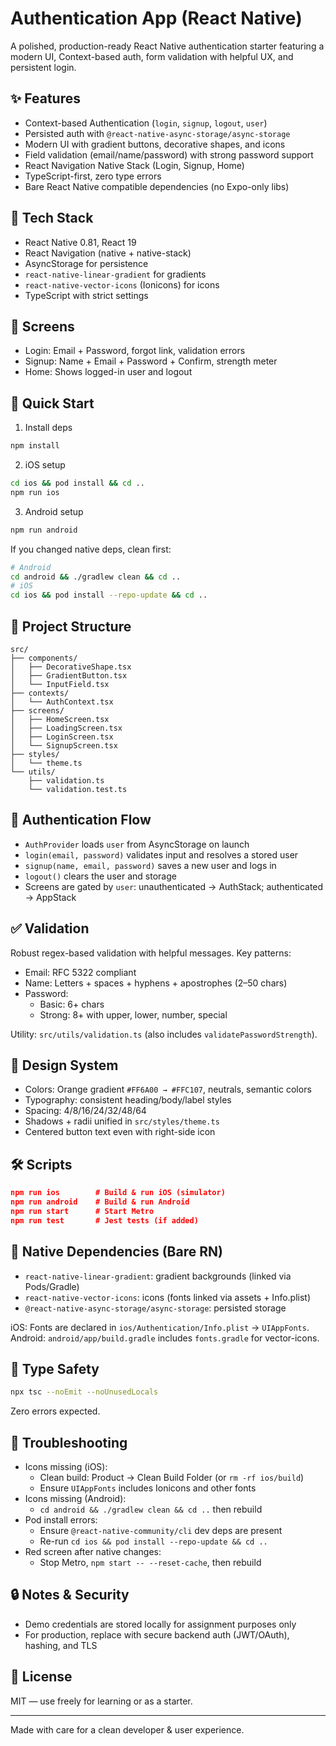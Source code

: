 # Authentication App (React Native)

A polished, production-ready React Native authentication starter featuring a modern UI, Context-based auth, form validation with helpful UX, and persistent login.

## ✨ Features
- Context-based Authentication (`login`, `signup`, `logout`, `user`)
- Persisted auth with `@react-native-async-storage/async-storage`
- Modern UI with gradient buttons, decorative shapes, and icons
- Field validation (email/name/password) with strong password support
- React Navigation Native Stack (Login, Signup, Home)
- TypeScript-first, zero type errors
- Bare React Native compatible dependencies (no Expo-only libs)

## 🧱 Tech Stack
- React Native 0.81, React 19
- React Navigation (native + native-stack)
- AsyncStorage for persistence
- `react-native-linear-gradient` for gradients
- `react-native-vector-icons` (Ionicons) for icons
- TypeScript with strict settings

## 📸 Screens
- Login: Email + Password, forgot link, validation errors
- Signup: Name + Email + Password + Confirm, strength meter
- Home: Shows logged-in user and logout

## 🚀 Quick Start
1) Install deps
```bash
npm install
```

2) iOS setup
```bash
cd ios && pod install && cd ..
npm run ios
```

3) Android setup
```bash
npm run android
```

If you changed native deps, clean first:
```bash
# Android
cd android && ./gradlew clean && cd ..
# iOS
cd ios && pod install --repo-update && cd ..
```

## 📂 Project Structure
```
src/
├── components/
│   ├── DecorativeShape.tsx
│   ├── GradientButton.tsx
│   └── InputField.tsx
├── contexts/
│   └── AuthContext.tsx
├── screens/
│   ├── HomeScreen.tsx
│   ├── LoadingScreen.tsx
│   ├── LoginScreen.tsx
│   └── SignupScreen.tsx
├── styles/
│   └── theme.ts
└── utils/
    ├── validation.ts
    └── validation.test.ts
```

## 🔐 Authentication Flow
- `AuthProvider` loads `user` from AsyncStorage on launch
- `login(email, password)` validates input and resolves a stored user
- `signup(name, email, password)` saves a new user and logs in
- `logout()` clears the user and storage
- Screens are gated by `user`: unauthenticated → AuthStack; authenticated → AppStack

## ✅ Validation
Robust regex-based validation with helpful messages. Key patterns:
- Email: RFC 5322 compliant
- Name: Letters + spaces + hyphens + apostrophes (2–50 chars)
- Password:
  - Basic: 6+ chars
  - Strong: 8+ with upper, lower, number, special

Utility: `src/utils/validation.ts` (also includes `validatePasswordStrength`).

## 🎨 Design System
- Colors: Orange gradient `#FF6A00 → #FFC107`, neutrals, semantic colors
- Typography: consistent heading/body/label styles
- Spacing: 4/8/16/24/32/48/64
- Shadows + radii unified in `src/styles/theme.ts`
- Centered button text even with right-side icon

## 🛠️ Scripts
```json
npm run ios        # Build & run iOS (simulator)
npm run android    # Build & run Android
npm run start      # Start Metro
npm run test       # Jest tests (if added)
```

## 🧩 Native Dependencies (Bare RN)
- `react-native-linear-gradient`: gradient backgrounds (linked via Pods/Gradle)
- `react-native-vector-icons`: icons (fonts linked via assets + Info.plist)
- `@react-native-async-storage/async-storage`: persisted storage

iOS: Fonts are declared in `ios/Authentication/Info.plist` → `UIAppFonts`.
Android: `android/app/build.gradle` includes `fonts.gradle` for vector-icons.

## 🧪 Type Safety
```bash
npx tsc --noEmit --noUnusedLocals
```
Zero errors expected.

## 🐞 Troubleshooting
- Icons missing (iOS):
  - Clean build: Product → Clean Build Folder (or `rm -rf ios/build`)
  - Ensure `UIAppFonts` includes Ionicons and other fonts
- Icons missing (Android):
  - `cd android && ./gradlew clean && cd ..` then rebuild
- Pod install errors:
  - Ensure `@react-native-community/cli` dev deps are present
  - Re-run `cd ios && pod install --repo-update && cd ..`
- Red screen after native changes:
  - Stop Metro, `npm start -- --reset-cache`, then rebuild

## 🔒 Notes & Security
- Demo credentials are stored locally for assignment purposes only
- For production, replace with secure backend auth (JWT/OAuth), hashing, and TLS

## 📄 License
MIT — use freely for learning or as a starter.

---
Made with care for a clean developer & user experience.

